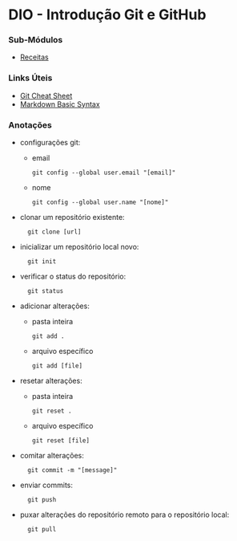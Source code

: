 # DIO - Introdução Git e GitHub

### Sub-Módulos

- [Receitas](dio-introducao-git-github-livro-receita)
  
### Links Úteis

- [Git Cheat Sheet](https://education.github.com/git-cheat-sheet-education.pdf)
- [Markdown Basic Syntax](https://www.markdownguide.org/basic-syntax)

### Anotações

- configurações git:
  - email
  
        git config --global user.email "[email]"
        
  - nome
    
	    git config --global user.name "[nome]"

- clonar um repositório existente:
    
        git clone [url]

- inicializar um repositório local novo:
    
	    git init

- verificar o status do repositório:
    
	    git status

- adicionar alterações:
  - pasta inteira
    
	    git add .

  - arquivo específico
    
	    git add [file]

- resetar alterações:
  - pasta inteira
    
	    git reset .

  - arquivo específico
    
	    git reset [file]

- comitar alterações:
    
	    git commit -m "[message]"

- enviar commits:

        git push

- puxar alterações do repositório remoto para o repositório local:

        git pull
